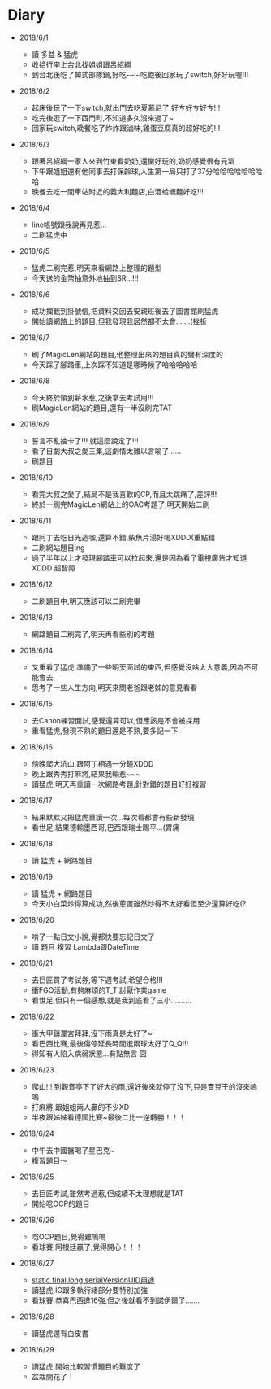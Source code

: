 # Diary

* 2018/6/1
  * 讀 多益 & 猛虎
  * 收拾行李上台北找姐姐跟呂紹綱
  * 到台北後吃了韓式部隊鍋,好吃~~~吃飽後回家玩了switch,好好玩喔!!!

* 2018/6/2
  * 起床後玩了一下switch,就出門去吃夏慕尼了,好ㄘ好ㄘ好ㄘ!!!
  * 吃完後逛了一下西門町,不知道多久沒來過了~
  * 回家玩switch,晚餐吃了炸炸跟滷味,雞蛋豆腐真的超好吃的!!!

* 2018/6/3
  * 跟著呂紹綱一家人來到竹東看奶奶,還蠻好玩的,奶奶感覺很有元氣
  * 下午跟姐姐還有他同事去打保齡球,人生第一局只打了37分哈哈哈哈哈哈哈哈
  * 晚餐去吃一間車站附近的義大利麵店,白酒蛤蠣麵好吃!!!

* 2018/6/4
  * line帳號跟我說再見惹...
  * 二刷猛虎中

* 2018/6/5
  * 猛虎二刷完惹,明天來看網路上整理的題型
  * 今天送的金幣抽意外地抽到SR...!!!

* 2018/6/6
  * 成功攔截到掛號信,把資料交回去安親班後去了圖書館刷猛虎
  * 開始讀網路上的題目,但我發現我居然都不太會.......(挫折

* 2018/6/7
  * 刷了MagicLen網站的題目,他整理出來的題目真的蠻有深度的
  * 今天踩了腳踏車,上次踩不知道是哪時候了哈哈哈哈哈

* 2018/6/8
  * 今天終於領到薪水惹,之後拿去考試用!!!
  * 刷MagicLen網站的題目,還有一半沒刷完TAT

* 2018/6/9
  * 誓言不亂抽卡了!!! 就這麼說定了!!!
  * 看了日劇大叔之愛三集,這劇情太難以言喻了......
  * 刷題目

* 2018/6/10
  * 看完大叔之愛了,結局不是我喜歡的CP,而且太跳痛了,差評!!!
  * 終於一刷完MagicLen網站上的OAC考題了,明天開始二刷

* 2018/6/11
  * 跟阿丁去吃日光造咖,還算不錯,柴魚片湯好喝XDDD(重點錯
  * 二刷網站題目ing
  * 過了半年以上才發現腳踏車可以拉起來,還是因為看了電視廣告才知道XDDD 超智障

* 2018/6/12
  * 二刷題目中,明天應該可以二刷完畢

* 2018/6/13
  * 網路題目二刷完了,明天再看些別的考題

* 2018/6/14
  * 又重看了猛虎,準備了一些明天面試的東西,但感覺沒啥太大意義,因為不可能會去
  * 思考了一些人生方向,明天來問老爸跟老姊的意見看看

* 2018/6/15
  * 去Canon練習面試,感覺還算可以,但應該是不會被採用
  * 重看猛虎,發現不熟的題目還是不熟,要多記一下

* 2018/6/16
  * 傍晚爬大坑山,跟阿丁相遇一分鐘XDDD
  * 晚上跟秀秀打麻將,結果我輸惹~~~
  * 讀猛虎,明天再重讀一次網路考題,針對錯的題目好好複習

* 2018/6/17
  * 結果默默又把猛虎重讀一次...每次看都會有些新發現
  * 看世足,結果德輸墨西哥,巴西跟瑞士踢平...(胃痛

* 2018/6/18
  * 讀 猛虎 + 網路題目

* 2018/6/19
  * 讀 猛虎 + 網路題目
  * 今天小白菜炒得算成功,然後蔥蛋雖然炒得不太好看但至少還算好吃(?

* 2018/6/20
  * 啃了一點日文小說,覺都快要忘記日文了
  * 讀 題目 複習 Lambda跟DateTime

* 2018/6/21
  * 去巨匠買了考試券,等下週考試,希望合格!!!
  * 衝FGO活動,有夠麻煩的T_T 討厭作業game
  * 看世足,但只有一個感想,就是我到底看了三小..........

* 2018/6/22
  * 衝大甲鎮瀾宮拜拜,沒下雨真是太好了~
  * 看巴西比賽,最後傷停延長時間進兩球太好了Q_Q!!!
  * 得知有人陷入病弱狀態...有點無言 囧

* 2018/6/23
  * 爬山!!! 到觀音亭下了好大的雨,還好後來就停了沒下,只是賣豆干的沒來嗚嗚
  * 打麻將,跟姐姐兩人贏的不少XD
  * 半夜跟姊姊看德國比賽~最後二比一逆轉勝！！！

* 2018/6/24
  * 中午去中國醫喝了星巴克~
  * 複習題目～

* 2018/6/25
  * 去巨匠考試,雖然考過惹,但成績不太理想就是TAT
  * 開始唸OCP的題目

* 2018/6/26
  * 唸OCP題目,覺得難嗚嗚
  * 看球賽,阿根廷贏了,覺得開心！！！

* 2018/6/27
  * [static final long serialVersionUID用途](http://fly-dolphin.blogspot.com/2011/08/static-final-long-serialversionuid.html)
  * 讀猛虎,IO跟多執行緒部分要特別加強
  * 看球賽,恭喜巴西進16強,但之後就看不到諾伊爾了.......

* 2018/6/28
  * 讀猛虎還有白皮書

* 2018/6/29
  * 讀猛虎,開始比較習慣題目的難度了
  * 盆栽開花了！